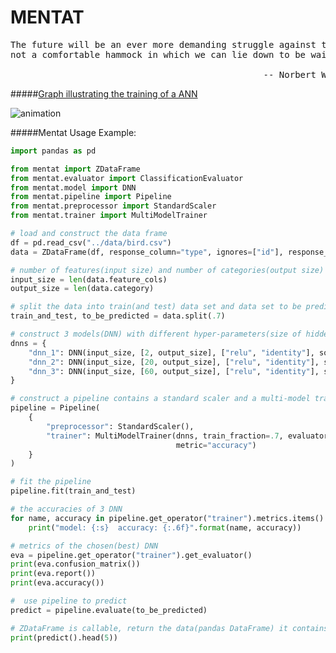 MENTAT
==
<pre>
The future will be an ever more demanding struggle against the limitations of our intelligence,
not a comfortable hammock in which we can lie down to be waited upon by our robot slaves.

                                                -- Norbert Wiener “The Human Use Of Human Beings”
</pre>

#####[Graph illustrating the training of a ANN](https://raw.githubusercontent.com/zhangjuefei/mentat/master/mentat/test/dnn_animation.py)
</br>

![animation](https://raw.githubusercontent.com/zhangjuefei/mentat/master/mentat/test/pic/dnn_animation.gif)
</br>

#####Mentat Usage Example:
</br>

```python
import pandas as pd

from mentat import ZDataFrame
from mentat.evaluator import ClassificationEvaluator
from mentat.model import DNN
from mentat.pipeline import Pipeline
from mentat.preprocessor import StandardScaler
from mentat.trainer import MultiModelTrainer

# load and construct the data frame
df = pd.read_csv("../data/bird.csv")
data = ZDataFrame(df, response_column="type", ignores=["id"], response_encode="multiclass").impute("mean")

# number of features(input size) and number of categories(output size)
input_size = len(data.feature_cols)
output_size = len(data.category)

# split the data into train(and test) data set and data set to be predicted
train_and_test, to_be_predicted = data.split(.7)

# construct 3 models(DNN) with different hyper-parameters(size of hidden layer and max epochs here)
dnns = {
    "dnn_1": DNN(input_size, [2, output_size], ["relu", "identity"], softmax=True, max_epochs=2),
    "dnn_2": DNN(input_size, [20, output_size], ["relu", "identity"], softmax=True, max_epochs=20),
    "dnn_3": DNN(input_size, [60, output_size], ["relu", "identity"], softmax=True, max_epochs=30)
}

# construct a pipeline contains a standard scaler and a multi-model trainer(train 3 DNN parallel)
pipeline = Pipeline(
    {
        "preprocessor": StandardScaler(),
        "trainer": MultiModelTrainer(dnns, train_fraction=.7, evaluator=ClassificationEvaluator(),
                                     metric="accuracy")
    }
)

# fit the pipeline
pipeline.fit(train_and_test)

# the accuracies of 3 DNN
for name, accuracy in pipeline.get_operator("trainer").metrics.items():
    print("model: {:s}  accuracy: {:.6f}".format(name, accuracy))

# metrics of the chosen(best) DNN
eva = pipeline.get_operator("trainer").get_evaluator()
print(eva.confusion_matrix())
print(eva.report())
print(eva.accuracy())

#  use pipeline to predict
predict = pipeline.evaluate(to_be_predicted)

# ZDataFrame is callable, return the data(pandas DataFrame) it contains
print(predict().head(5))
```
